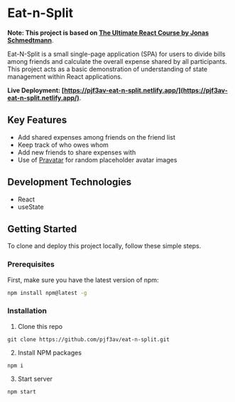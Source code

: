 # Eat-n-Split

**Note: This project is based on [The Ultimate React Course by Jonas Schmedtmann](https://www.udemy.com/course/the-ultimate-react-course/)**.

Eat-N-Split is a small single-page application (SPA) for users to divide bills among friends and calculate the overall expense shared by all participants. This project acts as a basic demonstration of understanding of state management within React applications.

**Live Deployment: [https://pjf3av-eat-n-split.netlify.app/](https://pjf3av-eat-n-split.netlify.app/)**.

## Key Features

- Add shared expenses among friends on the friend list
- Keep track of who owes whom
- Add new friends to share expenses with
- Use of [Pravatar](https://pravatar.cc/) for random placeholder avatar images

## Development Technologies

- React
- useState

## Getting Started
To clone and deploy this project locally, follow these simple steps.

### Prerequisites

First, make sure you have the latest version of npm:

```bash
npm install npm@latest -g
```

### Installation

1. Clone this repo

```
git clone https://github.com/pjf3av/eat-n-split.git
```

2. Install NPM packages

```
npm i
```

3. Start server

```
npm start
```
